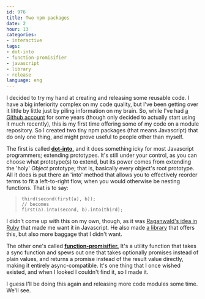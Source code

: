 ```yaml
---
id: 976
title: Two npm packages
date: 2
hour: 13
categories:
- interactive
tags:
- dot-into
- function-promisifier
- javascript
- library
- release
language: eng
---
```


I decided to try my hand at creating and releasing some reusable code. I have a big inferiority complex on my code quality, but I've been getting over it little by little just by piling information on my brain. So, while I've had [a Github account](https://github.com/agj) for some years (though only decided to actually start using it much recently), this is my first time offering some of my code on a module repository. So I created two tiny npm packages (that means Javascript) that do only one thing, and might prove useful to people other than myself.

The first is called **[dot-into,](https://www.npmjs.com/package/dot-into)** and it does something icky for most Javascript programmers; extending prototypes. It's still under your control, as you can choose what prototype(s) to extend, but its power comes from extending the 'holy' _Object_ prototype; that is, basically every object's root prototype. All it does is put there an 'into' method that allows you to effectively reorder terms to fit a left-to-right flow, when you would otherwise be nesting functions. That is to say:

> 
> ```
> third(second(first(a), b));
> // becomes
> first(a).into(second, b).into(third);
> ```

I didn't come up with this on my own, though, as it was [Raganwald's idea in Ruby](http://weblog.raganwald.com/2008/01/no-detail-too-small.html) that made me want it in Javascript. He also made [a library](https://github.com/raganwald/Katy) that offers this, but also more baggage that I didn't want.

The other one's called **[function-promisifier.](https://www.npmjs.com/package/function-promisifier)** It's a utility function that takes a sync function and spews out one that takes optionally promises instead of plain values, and returns a promise instead of the result value directly, making it entirely async-compatible. It's one thing that I once wished existed, and when I looked I couldn't find it, so I made it.

I guess I'll be doing this again and releasing more code modules some time. We'll see.
